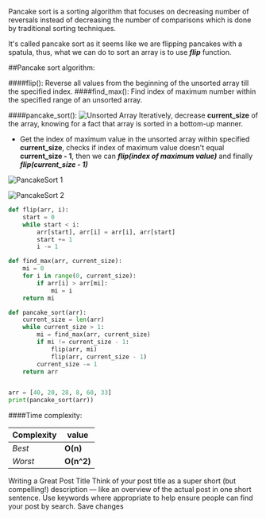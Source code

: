 
Pancake sort is a sorting algorithm that focuses on decreasing number of reversals instead of decreasing the number of comparisons which is done by traditional sorting techniques. 


It's called pancake sort as it seems like we are flipping pancakes with a spatula, thus, what we can do to sort an array is to use ***flip*** function. 


##Pancake sort algorithm: 

####flip(): 
Reverse all values from the beginning of the unsorted array till the specified index. 
####find_max(): 
Find index of maximum number within the specified range of an unsorted array. 

####pancake_sort(): 
![Unsorted Array](https://dev-to-uploads.s3.amazonaws.com/uploads/articles/8ne29l78h8xjku5ch1vc.png)
Iteratively, decrease **current_size** of the array, knowing for a fact that array is sorted in a bottom-up manner. 
- Get the index of maximum value in the unsorted array within specified **current_size**, checks if index of maximum value doesn't equal **current_size - 1**, then we can ***flip(index of maximum value)*** and finally ***flip(current_size - 1)***

![PancakeSort 1](https://dev-to-uploads.s3.amazonaws.com/uploads/articles/fit3cvg9d5fcgbxr097w.png)

![PancakeSort 2](https://dev-to-uploads.s3.amazonaws.com/uploads/articles/0ils96uwbepg4gf8aqm7.png)

```python
def flip(arr, i): 
    start = 0 
    while start < i: 
        arr[start], arr[i] = arr[i], arr[start]
        start += 1 
        i -= 1 

def find_max(arr, current_size): 
    mi = 0 
    for i in range(0, current_size): 
        if arr[i] > arr[mi]: 
            mi = i
    return mi 

def pancake_sort(arr): 
    current_size = len(arr) 
    while current_size > 1: 
        mi = find_max(arr, current_size)
        if mi != current_size - 1: 
            flip(arr, mi)
            flip(arr, current_size - 1)
        current_size -= 1
    return arr


arr = [40, 20, 28, 8, 60, 33]
print(pancake_sort(arr))
```

####Time complexity:

Complexity | value
--- | ---
*Best* | **O(n)**
*Worst* | **O(n^2)**

Writing a Great Post Title
Think of your post title as a super short (but compelling!) description — like an overview of the actual post in one short sentence.
Use keywords where appropriate to help ensure people can find your post by search.
Save changes